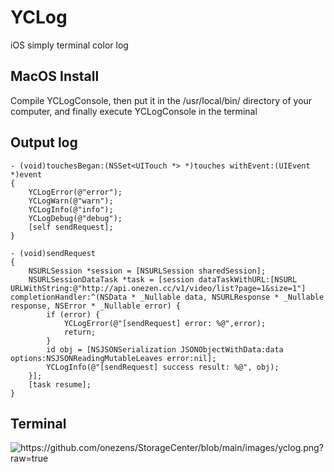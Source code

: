 # YCLog
iOS simply terminal color log

## MacOS Install
Compile YCLogConsole, then put it in the /usr/local/bin/ directory of your computer, and finally execute YCLogConsole in the terminal

## Output log

```
- (void)touchesBegan:(NSSet<UITouch *> *)touches withEvent:(UIEvent *)event 
{
    YCLogError(@"error");
    YCLogWarn(@"warn");
    YCLogInfo(@"info");
    YCLogDebug(@"debug");
    [self sendRequest];
}

- (void)sendRequest
{
    NSURLSession *session = [NSURLSession sharedSession];
    NSURLSessionDataTask *task = [session dataTaskWithURL:[NSURL URLWithString:@"http://api.onezen.cc/v1/video/list?page=1&size=1"] completionHandler:^(NSData * _Nullable data, NSURLResponse * _Nullable response, NSError * _Nullable error) {
        if (error) {
            YCLogError(@"[sendRequest] error: %@",error);
            return;
        }
        id obj = [NSJSONSerialization JSONObjectWithData:data options:NSJSONReadingMutableLeaves error:nil];
        YCLogInfo(@"[sendRequest] success result: %@", obj);
    }];
    [task resume];
}

```

## Terminal 
![https://github.com/onezens/StorageCenter/blob/main/images/yclog.png?raw=true
](https://github.com/onezens/StorageCenter/blob/main/images/yclog.png?raw=true)



